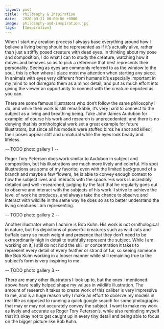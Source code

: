 ```yaml
---
layout: post
title:  Philosophy & Inspiration
date:   2020-03-21 00:00:00 +0000
image:  philosophy-and-inspiration.jpg
tags:   [Inspiration]
---
```


When I start my creation process I always base everything around how I believe a living being should be represented as if it’s actually alive, rather than just a stiffly posed creature with dead eyes. In thinking about my pose and composition, I do what I can to study the creature, watching how it moves and behaves so as to pick a reference that best represents their personality. Seeing as eyes are commonly referred to as the window to the soul, this is often where I place most my attention when starting any piece. In animals with eyes very different from humans it’s especially important in my mind to not disregard them as a minor detail, and put as much effort into giving the viewer an opportunity to connect with the creature depicted as you can.

There are some famous illustrators who don’t follow the same philosophy I do, and while their work is still remarkable, it’s very hard to connect to the subject as a living and breathing being. Take John James Audubon for example: of course his work and research is unprecedented, and there is no denying that his ornithological work set a great example for future illustrators; but since all his models were stuffed birds he shot and killed, their poses appear stiff and unnatural while the eyes look beady and lifeless.

-- TODO photo gallery 1 --

Roger Tory Peterson does work similar to Audubon in subject and composition, but his illustrations are much more lively and colorful. His spot illustrations are some of my favorite; even with the limited background of a branch and maybe a few flowers, he is able to convey enough context to how the subject lives and interacts with the space. His work is incredibly detailed and well-researched, judging by the fact that he regularly goes out to observe and interact with the subjects of his work. I strive to achieve the level of work he produces, and always take the chance to observe and interact with wildlife in the same way he does so as to better understand the living creatures I am representing.

-- TODO photo gallery 2 --

Another illustrator whom I admire is Bob Kuhn. His work is not ornithological in nature, but his depictions of powerful creatures such as wild cats and buffalo carry so much weight and presence that they don’t need to be extraordinarily high in detail to truthfully represent the subject. While I am working on it, I still do not hold the skill or concentration it takes to represent every detail of every feather or strand of fur, so seeing someone like Bob Kuhn working in a looser manner while still remaining true to the subject’s form is very inspiring to me.

-- TODO photo gallery 3 --

There are many other illustrators I look up to, but the ones I mentioned above have really helped shape my values in wildlife illustration. The amount of research it takes to create work of this caliber is very impressive to me, and is a huge reason why I make an effort to observe my models in real life as opposed to running a quick google search for some photographs that may or may not accurately convey the subject. I want to make my work as lively and accurate as Roger Tory Peterson’s, while also reminding myself that it’s okay not to get caught up in every tiny detail and being able to focus on the bigger picture like Bob Kuhn.